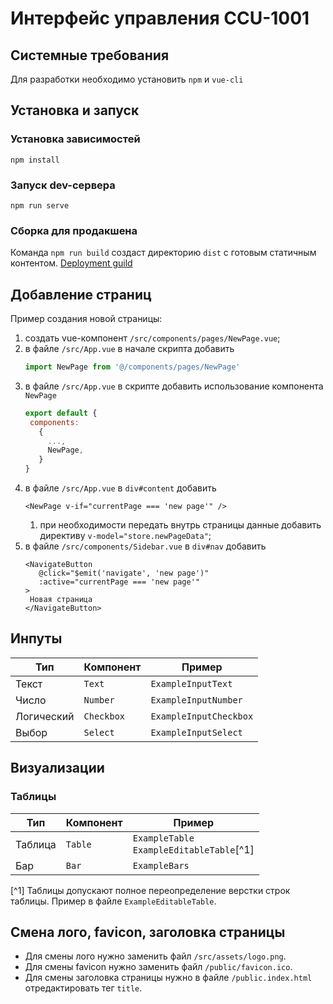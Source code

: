 # Интерфейс управления CCU-1001

## Системные требования

Для разработки необходимо установить `npm` и `vue-cli`

## Установка и запуск

### Установка зависимостей

`npm install`

### Запуск dev-сервера

`npm run serve`

### Сборка для продакшена

Команда `npm run build` создаст директорию `dist` с готовым статичным контентом.
[Deployment guild](https://cli.vuejs.org/guide/deployment.html#general-guidelines)

## Добавление страниц

Пример создания новой страницы:
1) создать vue-компонент `/src/components/pages/NewPage.vue`;
2) в файле `/src/App.vue` в начале скрипта добавить 
   ```javascript
   import NewPage from '@/components/pages/NewPage'
   ```
3) в файле `/src/App.vue` в скрипте добавить использование компонента `NewPage` 
   ```javascript
   export default {
    components:
      { 
        ...,
        NewPage,
      }
   }
   ```
4) в файле `/src/App.vue` в `div#content` добавить 
   ```vue
   <NewPage v-if="currentPage === 'new page'" />
   ```
   1) при необходимости передать внутрь страницы данные добавить директиву `v-model="store.newPageData"`;
5) в файле `/src/components/Sidebar.vue` в `div#nav` добавить
    ```vue
    <NavigateButton
       @click="$emit('navigate', 'new page')"
       :active="currentPage === 'new page'"
    >
     Новая страница
    </NavigateButton>
    ```
   
## Инпуты

|Тип        |Компонент  |Пример                 |
|-----------|-----------|-----------------------|
|Текст      |`Text`     |`ExampleInputText`     |
|Число      |`Number`   |`ExampleInputNumber`   |
|Логический |`Checkbox` |`ExampleInputCheckbox` |
|Выбор      |`Select`   |`ExampleInputSelect`   |
   
## Визуализации

### Таблицы

|Тип     |Компонент  |Пример                                         |
|--------|-----------|-----------------------------------------------|
|Таблица |`Table`    |`ExampleTable`<br>`ExampleEditableTable`[^1]   |
|Бар     |`Bar`      |`ExampleBars`                                  |

[^1] Таблицы допускают полное переопределение верстки строк таблицы. Пример в файле `ExampleEditableTable`.  

## Смена лого, favicon, заголовка страницы

- Для смены лого нужно заменить файл `/src/assets/logo.png`.
- Для смены favicon нужно заменить файл `/public/favicon.ico`.
- Для смены заголовка страницы нужно в файле `/public.index.html` отредактировать тег `title`.
